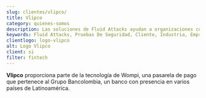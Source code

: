 ```yaml
---
slug: clientes/vlipco/
title: Vlipco
category: quienes-somos
description: Las soluciones de Fluid Attacks ayudan a organizaciones como Vlipco a identificar vulnerabilidades de seguridad en sus sistemas y gestionar sus superficies de ataque.
keywords: Fluid Attacks, Pruebas De Seguridad, Cliente, Industria, Empresa, Organizacion, Pentesting, Hacking Etico, Vlipco
clientlogo: logo-vlipco
alt: Logo Vlipco
client: si
filter: fintech
---
```


**Vlipco** proporciona parte de la tecnología de Wompi,
una pasarela de pago que pertenece al Grupo Bancolombia,
un banco con presencia en varios países de Latinoamérica.
